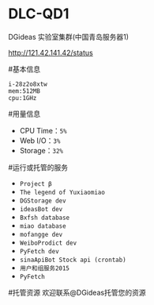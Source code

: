 # DLC-QD1
DGideas 实验室集群(中国青岛服务器1)

http://121.42.141.42/status

#基本信息
```
i-28z2o8xtw
mem:512MB
cpu:1GHz
```

#用量信息
* CPU Time：```5%```
* Web I/O：```3%```
* Storage：```32%```

#运行或托管的服务
* ```Project β```
* ```The legend of Yuxiaomiao```
* ```DGStorage dev```
* ```ideasBot dev```
* ```Bxfsh database```
* ```miao database```
* ```mofangge dev```
* ```WeiboProdict dev```
* ```PyFetch dev```
* ```sinaApiBot Stock api (crontab)```
* ```用户和组服务2015```
* ```PyFetch```

#托管资源
欢迎联系@DGideas托管您的资源
